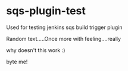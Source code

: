 sqs-plugin-test
===============

Used for testing jenkins sqs build trigger plugin

Random text.....Once more with feeling....really

why doesn't this work :)

byte me!